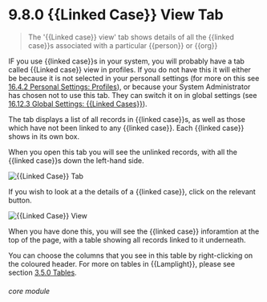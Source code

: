# 9.8.0 {{Linked Case}} View Tab

> The '{{Linked case}} view' tab shows details of all the {{linked case}}s associated with a particular {{person}} or {{org}}

IF you use {{linked case}}s in your system, you will probably have a tab called {{Linked case}} view in profiles. If you do not have this it will either be because it is not selected in your personall settings (for more on this see [16.4.2 Personal Settings: Profiles](/help/index/p/16.4.2)), or because your System Administrator has chosen not to use this tab. They can switch it on in global settings (see [16.12.3 Global Settings: {{Linked Cases}}](/help/index/p/16.12.3)).

The tab displays a list of all records in {{linked case}}s, as well as those which have not been linked to any {{linked case}}. Each {{linked case}} shows in its own box.

When you open this tab you will see the unlinked records, with all the {{linked case}}s down the left-hand side. 

![{{Linked Case}} Tab](9.8.0a.png)


If you wish to look at a the details of a {{linked case}}, click on the relevant button. 

![{{Linked Case}} View](9.8.0b.png)

When you have done this, you will see the {{linked case}} inforamtion at the top of the page, with a table showing all records linked to it underneath. 

You can choose the columns that you see in this table by right-clicking on the coloured header. For more on tables in {{Lamplight}}, please see section [3.5.0  Tables](/help/index/p/3.5.0). 


###### core module




